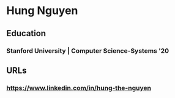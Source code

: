 # Hung Nguyen

## Education
### Stanford University | Computer Science-Systems '20

## URLs
### https://www.linkedin.com/in/hung-the-nguyen
